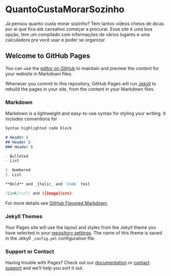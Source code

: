 # QuantoCustaMorarSozinho
Já pensou quanto custa morar sozinho? Tem tantos vídeos cheios de dicas por aí que fica até cansativo começar a procurar. Esse site é uma boa opção, tem um compilado com informações de vários lugares e uma calculadora pra você usar e poder se organizar


## Welcome to GitHub Pages

You can use the [editor on GitHub](https://github.com/vinnyalvs/QuantoCustaMorarSozinho/edit/master/README.md) to maintain and preview the content for your website in Markdown files.

Whenever you commit to this repository, GitHub Pages will run [Jekyll](https://jekyllrb.com/) to rebuild the pages in your site, from the content in your Markdown files.

### Markdown

Markdown is a lightweight and easy-to-use syntax for styling your writing. It includes conventions for

```markdown
Syntax highlighted code block

# Header 1
## Header 2
### Header 3

- Bulleted
- List

1. Numbered
2. List

**Bold** and _Italic_ and `Code` text

[Link](url) and ![Image](src)
```

For more details see [GitHub Flavored Markdown](https://guides.github.com/features/mastering-markdown/).

### Jekyll Themes

Your Pages site will use the layout and styles from the Jekyll theme you have selected in your [repository settings](https://github.com/vinnyalvs/QuantoCustaMorarSozinho/settings). The name of this theme is saved in the Jekyll `_config.yml` configuration file.

### Support or Contact

Having trouble with Pages? Check out our [documentation](https://docs.github.com/categories/github-pages-basics/) or [contact support](https://github.com/contact) and we’ll help you sort it out.
